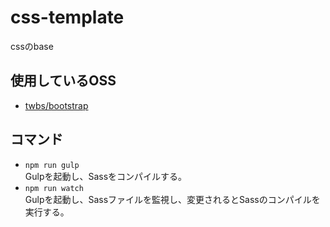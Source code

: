 # css-template
cssのbase

## 使用しているOSS
- [twbs/bootstrap](https://github.com/twbs/bootstrap)

## コマンド
- `npm run gulp`  
  Gulpを起動し、Sassをコンパイルする。
- `npm run watch`  
  Gulpを起動し、Sassファイルを監視し、変更されるとSassのコンパイルを実行する。
